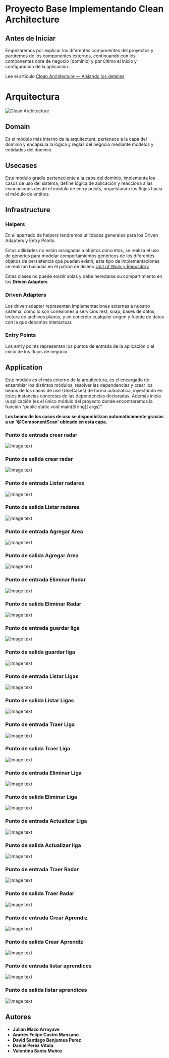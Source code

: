 # Proyecto Base Implementando Clean Architecture

## Antes de Iniciar

Empezaremos por explicar los diferentes componentes del proyectos y partiremos de los componentes externos, continuando con los componentes core de negocio (dominio) y por último el inicio y configuración de la aplicación.

Lee el artículo [Clean Architecture — Aislando los detalles](https://medium.com/bancolombia-tech/clean-architecture-aislando-los-detalles-4f9530f35d7a)

# Arquitectura

![Clean Architecture](https://miro.medium.com/max/1400/1*ZdlHz8B0-qu9Y-QO3AXR_w.png)

## Domain

Es el módulo más interno de la arquitectura, pertenece a la capa del dominio y encapsula la lógica y reglas del negocio mediante modelos y entidades del dominio.

## Usecases

Este módulo gradle perteneciente a la capa del dominio, implementa los casos de uso del sistema, define lógica de aplicación y reacciona a las invocaciones desde el módulo de entry points, orquestando los flujos hacia el módulo de entities.

## Infrastructure

### Helpers

En el apartado de helpers tendremos utilidades generales para los Driven Adapters y Entry Points.

Estas utilidades no están arraigadas a objetos concretos, se realiza el uso de generics para modelar comportamientos
genéricos de los diferentes objetos de persistencia que puedan existir, este tipo de implementaciones se realizan
basadas en el patrón de diseño [Unit of Work y Repository](https://medium.com/@krzychukosobudzki/repository-design-pattern-bc490b256006)

Estas clases no puede existir solas y debe heredarse su compartimiento en los **Driven Adapters**

### Driven Adapters

Los driven adapter representan implementaciones externas a nuestro sistema, como lo son conexiones a servicios rest,
soap, bases de datos, lectura de archivos planos, y en concreto cualquier origen y fuente de datos con la que debamos
interactuar.

### Entry Points

Los entry points representan los puntos de entrada de la aplicación o el inicio de los flujos de negocio.

## Application

Este módulo es el más externo de la arquitectura, es el encargado de ensamblar los distintos módulos, resolver las dependencias y crear los beans de los casos de use (UseCases) de forma automática, inyectando en éstos instancias concretas de las dependencias declaradas. Además inicia la aplicación (es el único módulo del proyecto donde encontraremos la función “public static void main(String[] args)”.

**Los beans de los casos de uso se disponibilizan automaticamente gracias a un '@ComponentScan' ubicado en esta capa.**


### Punto de entrada crear radar
![Image text](./img/EntradaCrearRadar.png)


### Punto de salida crear radar
![Image text](./img/SalidaCrearRadar.png)


### Punto de entrada Listar radares
![Image text](./img/EntradaListarRadares.png)


### Punto de salida Listar radares
![Image text](./img/SalidaTraerRadares.png)


### Punto de entrada Agregar Area
![Image text](./img/EntradaCrearArea.png)


### Punto de salida Agregar Area
![Image text](./img/SalidaCrearArea.png)


### Punto de entrada Eliminar Radar
![Image text](./img/EntradaEliminarRadar.png)


### Punto de salida Eliminar Radar
![Image text](./img/SalidaEliminarRadar.png)


### Punto de entrada guardar liga
![Image text](./img/EntradaCrearLiga.png)


### Punto de salida guardar liga
![Image text](./img/SalidaCrearLiga.png)


### Punto de entrada Listar Ligas
![Image text](./img/EntradaListarLigas.png)


### Punto de salida Listar Ligas
![Image text](./img/SalidaListarLigas.png)


### Punto de entrada Traer Liga
![Image text](./img/EntradaTraerLigaPorId.png)


### Punto de salida Traer Liga
![Image text](./img/SalidaTraerLigaPorId.png)


### Punto de entrada Eliminar Liga
![Image text](./img/EntradaEliminarLiga.png)


### Punto de salida Eliminar Liga
![Image text](./img/SalidaEliminarLiga.png)


### Punto de entrada Actualizar Liga
![Image text](./img/EntradaActualizarLiga.png)


### Punto de salida Actualizar liga
![Image text](./img/SalidaActualizarLiga.png)



### Punto de entrada Traer Radar
![Image text](./img/EntradaTraerUnRadar.png)


### Punto de salida Traer Radar
![Image text](./img/SalidaTraerUnRadar.png)


### Punto de entrada Crear Aprendiz
![Image text](./img/EntradaCrearAprendiz.png)


### Punto de salida Crear Aprendiz
![Image text](./img/SalidaCrearAprendiz.png)


### Punto de entrada listar aprendices
![Image text](./img/EntradaListarAprendices.png)


### Punto de salida listar aprendices
![Image text](./img/SalidaListarAprendices.png)


## Autores

* **Julian Mazo Arroyave**
* **Andrés Felipe Castro Manzano**
* **David Santiago Benjumea Perez**
* **Daniel Perez Vitola**
* **Valentina Santa Muñoz** 




